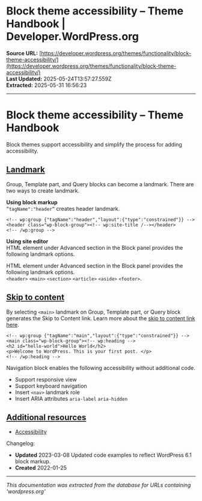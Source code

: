 # Block theme accessibility – Theme Handbook | Developer.WordPress.org

**Source URL:** [https://developer.wordpress.org/themes/functionality/block-theme-accessibility/](https://developer.wordpress.org/themes/functionality/block-theme-accessibility/)  
**Last Updated:** 2025-05-24T13:57:27.559Z  
**Extracted:** 2025-05-31 16:56:23

---

# Block theme accessibility – Theme Handbook

Block themes support accessibility and simplify the process for adding accessibility.

## [Landmark](#landmark)

Group, Template part, and Query blocks can become a landmark. There are two ways to create landmark.

**Using block markup**  
`”tagName":"header”` creates header landmark.

```
<!-- wp:group {"tagName":"header","layout":{"type":"constrained"}} -->
<header class="wp-block-group"><!-- wp:site-title /--></header>
<!-- /wp:group -->
```

**Using site editor**  
HTML element under Advanced section in the Block panel provides the following landmark options.  

HTML element under Advanced section in the Block panel provides the following landmark options.  
`<header>` `<main>` `<section>` `<article>` `<aside>` `<footer>`.

## [Skip to content](#skip-to-content)

By selecting `<main>` landmark on Group, Template part, or Query block generates the Skip to Content link. Learn more about the [skip to content link here](https://make.wordpress.org/themes/handbook/review/required/#3-accessibility).

```
<!-- wp:group {"tagName":"main","layout":{"type":"constrained"}} -->
<main class="wp-block-group"><!-- wp:heading -->
<h2 id="hello-world">Hello World</h2>
<p>Welcome to WordPress. This is your first post. </p>
<!-- /wp:heading -->
```

Navigation block enables the following accessibility without additional code.

*   Support responsive view
*   Support keyboard navigation
*   Insert `<nav>` landmark role
*   Insert ARIA attributes `aria-label` `aria-hidden`

## [Additional resources](#additional-resources)

*   [Accessibility](https://make.wordpress.org/themes/handbook/review/accessibility/)

Changelog:

*   **Updated** 2023-03-08 Updated code examples to reflect WordPress 6.1 block markup.
*   **Created** 2022-01-25

---

*This documentation was extracted from the database for URLs containing 'wordpress.org'*
